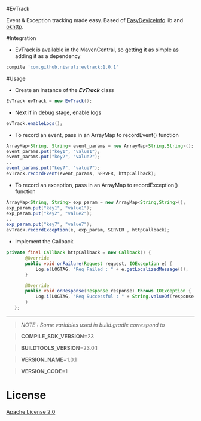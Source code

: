 #EvTrack

Event & Exception tracking made easy.
Based of [EasyDeviceInfo](https://github.com/nisrulz/mavenrepo/tree/master/releases/com/github/nisrulz/easydeviceinfo) lib and [okhttp](https://github.com/square/okhttp).

#Integration
- EvTrack is available in the MavenCentral, so getting it as simple as adding it as a dependency
```gradle
compile 'com.github.nisrulz:evtrack:1.0.1'
```

#Usage
+ Create an instance of the ***EvTrack*** class
```java
EvTrack evTrack = new EvTrack();
```

+ Next if in debug stage, enable logs
```java
evTrack.enableLogs();
```

+ To record an event, pass in an ArrayMap to recordEvent() function
```java
ArrayMap<String, String> event_params = new ArrayMap<String,String>();
event_params.put("key1", "value1");
event_params.put("key2", "value2");
..
event_params.put("key7", "value7");
evTrack.recordEvent(event_params, SERVER, httpCallback);
```

+ To record an exception, pass in an ArrayMap to recordException() function
```java
ArrayMap<String, String> exp_param = new ArrayMap<String,String>();
exp_param.put("key1", "value1");
exp_param.put("key2", "value2");
..
exp_param.put("key7", "value7");
evTrack.recordException(e, exp_param, SERVER , httpCallback);
```
+ Implement the Callback
```java
private final Callback httpCallback = new Callback() {
       @Override
       public void onFailure(Request request, IOException e) {
           Log.e(LOGTAG, "Req Failed : " + e.getLocalizedMessage());
       }

       @Override
       public void onResponse(Response response) throws IOException {
           Log.i(LOGTAG, "Req Successful : " + String.valueOf(response.code()));
       }
   };
```



---
> *NOTE : Some variables used in build.gradle correspond to*

> **COMPILE_SDK_VERSION**=23

> **BUILDTOOLS_VERSION**=23.0.1

> **VERSION_NAME**=1.0.1

> **VERSION_CODE**=1

# License

 <a rel="license" href="http://www.apache.org/licenses/LICENSE-2.0.html" target="_blank">Apache License 2.0</a>
